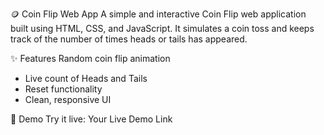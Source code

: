 🪙 Coin Flip Web App
A simple and interactive Coin Flip web application built using HTML, CSS, and JavaScript. 
It simulates a coin toss and keeps track of the number of times heads or tails has appeared.


✨ Features
Random coin flip animation
- Live count of Heads and Tails
- Reset functionality
- Clean, responsive UI

🚀 Demo
Try it live: Your Live Demo Link
